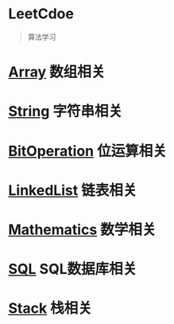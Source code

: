 # LeetCdoe

> 算法学习

# [Array](https://github.com/bailin240/LeetCdoe/blob/master/Array) 数组相关
# [String](https://github.com/bailin240/LeetCdoe/blob/master/String) 字符串相关
# [BitOperation](https://github.com/bailin240/LeetCdoe/blob/master/BitOperation) 位运算相关
# [LinkedList](https://github.com/bailin240/LeetCdoe/blob/master/LinkedList) 链表相关
# [Mathematics](https://github.com/bailin240/LeetCdoe/blob/master/Mathematics) 数学相关
# [SQL](https://github.com/bailin240/LeetCdoe/blob/master/SQL) SQL数据库相关
# [Stack](https://github.com/bailin240/LeetCdoe/blob/master/SQL) 栈相关